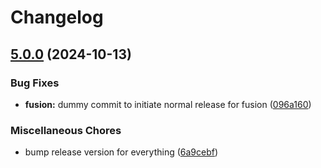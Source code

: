 # Changelog

## [5.0.0](https://github.com/laverve/fusion/compare/fusion-v3.0.0...fusion-v5.0.0) (2024-10-13)


### Bug Fixes

* **fusion:** dummy commit to initiate normal release for fusion ([096a160](https://github.com/laverve/fusion/commit/096a16060b568448a20ce64ccbbf278c6f147550))


### Miscellaneous Chores

* bump release version for everything ([6a9cebf](https://github.com/laverve/fusion/commit/6a9cebf80da8808a4e090f46ee267f9e7cc67a1f))
